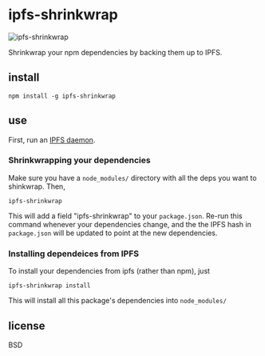 # ipfs-shrinkwrap

![[ipfs-shrinkwrap](https://github.com/elsehow/ipfs-shrinkwrap)](https://ipfs.pics/ipfs/QmXV8a5eSGeKBCQjFzsMGyYmoYvshyX8SYBb9JCTEsr7gE)

Shrinkwrap your npm dependencies by backing them up to IPFS.

## install

    npm install -g ipfs-shrinkwrap

## use

First, run an [IPFS daemon](https://ipfs.io/).

### Shrinkwrapping your dependencies

Make sure you have a `node_modules/` directory with all the deps you want to shinkwrap. Then,

    ipfs-shrinkwrap

This will add a field "ipfs-shrinkwrap" to your `package.json`.
Re-run this command whenever your dependencies change, and the the IPFS hash in `package.json` will be updated to point at the new dependencies.

### Installing dependeices from IPFS

To install your dependencies from ipfs (rather than npm), just

    ipfs-shrinkwrap install

This will install all this package's dependencies into `node_modules/`

## license

BSD

